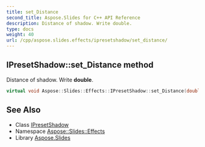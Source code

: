 ```yaml
---
title: set_Distance
second_title: Aspose.Slides for C++ API Reference
description: Distance of shadow. Write double.
type: docs
weight: 40
url: /cpp/aspose.slides.effects/ipresetshadow/set_distance/
---
```

## IPresetShadow::set_Distance method


Distance of shadow. Write **double**.

```cpp
virtual void Aspose::Slides::Effects::IPresetShadow::set_Distance(double value)=0
```

## See Also

* Class [IPresetShadow](../)
* Namespace [Aspose::Slides::Effects](../../)
* Library [Aspose.Slides](../../../)
